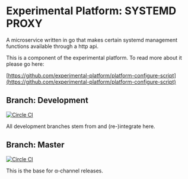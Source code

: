 # Experimental Platform: SYSTEMD PROXY

A microservice written in go that makes certain systemd management functions available through a http api.

This is a component of the experimental platform. To read more about it please go here:

[https://github.com/experimental-platform/platform-configure-script](https://github.com/experimental-platform/platform-configure-script)


## Branch: Development

[![Circle CI](https://circleci.com/gh/experimental-platform/platform-systemd-proxy.svg?style=svg&circle-token=d684cdf04dfe76654ac784ecdb150b27135a16e2)](https://circleci.com/gh/experimental-platform/platform-systemd-proxy)

All development branches stem from and (re-)integrate here.

## Branch: Master

[![Circle CI](https://circleci.com/gh/experimental-platform/platform-systemd-proxy/tree/master.svg?style=svg&circle-token=d684cdf04dfe76654ac784ecdb150b27135a16e2)](https://circleci.com/gh/experimental-platform/platform-systemd-proxy/tree/master)

This is the base for &alpha;-channel releases.
